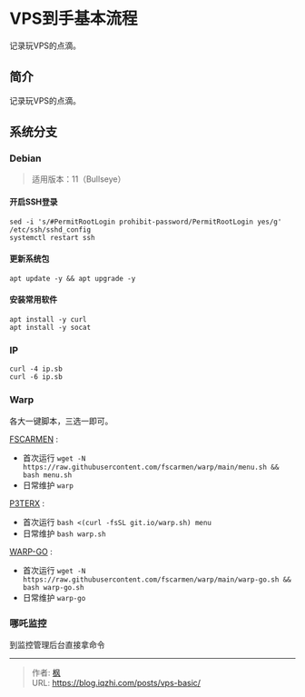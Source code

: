 # VPS到手基本流程


记录玩VPS的点滴。

<!--more-->

## 简介

记录玩VPS的点滴。

## 系统分支

### Debian

> 适用版本：11（Bullseye）

#### 开启SSH登录

```shell
sed -i 's/#PermitRootLogin prohibit-password/PermitRootLogin yes/g' /etc/ssh/sshd_config
systemctl restart ssh
```

#### 更新系统包

```shell
apt update -y && apt upgrade -y
```

#### 安装常用软件

```shell
apt install -y curl
apt install -y socat
```

### IP

```shell
curl -4 ip.sb
curl -6 ip.sb
```

### Warp

各大一键脚本，三选一即可。

[FSCARMEN](https://github.com/fscarmen/warp) :

- 首次运行 `wget -N https://raw.githubusercontent.com/fscarmen/warp/main/menu.sh && bash menu.sh`
- 日常维护 `warp`

[P3TERX](https://github.com/P3TERX/warp.sh) :

- 首次运行 `bash <(curl -fsSL git.io/warp.sh) menu`
- 日常维护 `bash warp.sh`

[WARP-GO](https://gitlab.com/ProjectWARP/warp-go/-/tree/master/) :

- 首次运行 `wget -N https://raw.githubusercontent.com/fscarmen/warp/main/warp-go.sh && bash warp-go.sh`
- 日常维护 `warp-go`

### 哪吒监控

到监控管理后台直接拿命令


---

> 作者: [枫](https://github.com/qiuzhi)  
> URL: https://blog.iqzhi.com/posts/vps-basic/  

